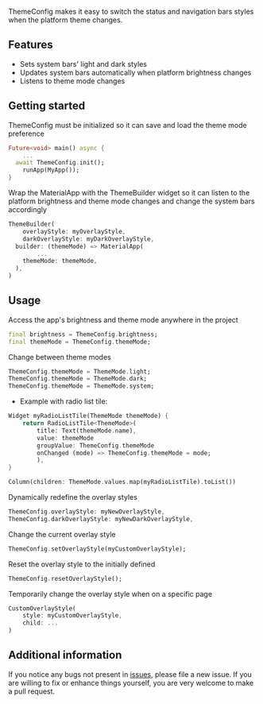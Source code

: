 ThemeConfig makes it easy to switch the status and navigation bars styles when the platform theme changes.

## Features

* Sets system bars' light and dark styles
* Updates system bars automatically when platform brightness changes
* Listens to theme mode changes

## Getting started

ThemeConfig must be initialized so it can save and load the theme mode preference

```dart
Future<void> main() async {
	...
  await ThemeConfig.init();
	runApp(MyApp());
}
```

Wrap the MaterialApp with the ThemeBuilder widget so it can listen to the platform brightness and theme mode changes and change the system bars accordingly

```dart
ThemeBuilder(
	overlayStyle: myOverlayStyle,
	darkOverlayStyle: myDarkOverlayStyle,
  builder: (themeMode) => MaterialApp(
		...
    themeMode: themeMode,
  ),
)
```

## Usage

Access the app's brightness and theme mode anywhere in the project

```dart
final brightness = ThemeConfig.brightness;
final themeMode = ThemeConfig.themeMode;
```

Change between theme modes

```dart
ThemeConfig.themeMode = ThemeMode.light;
ThemeConfig.themeMode = ThemeMode.dark;
ThemeConfig.themeMode = ThemeMode.system;
```

* Example with radio list tile:

```dart
Widget myRadioListTile(ThemeMode themeMode) {
	return RadioListTile<ThemeMode>(
		title: Text(themeMode.name),
		value: themeMode
		groupValue: ThemeConfig.themeMode
		onChanged (mode) => ThemeConfig.themeMode = mode;
		),
}
```

```dart
Column(children: ThemeMode.values.map(myRadioListTile).toList())
```

Dynamically redefine the overlay styles

```dart
ThemeConfig.overlayStyle: myNewOverlayStyle,
ThemeConfig.darkOverlayStyle: myNewDarkOverlayStyle,
```

Change the current overlay style

```dart
ThemeConfig.setOverlayStyle(myCustomOverlayStyle);
```

Reset the overlay style to the initially defined

```dart
ThemeConfig.resetOverlayStyle();
```

Temporarily change the overlay style when on a specific page

```dart
CustomOverlayStyle(
	style: myCustomOverlayStyle,
	child: ...
)
```

## Additional information

If you notice any bugs not present in [issues](), please file a new issue. If you are willing to fix or enhance things yourself, you are very welcome to make a pull request.